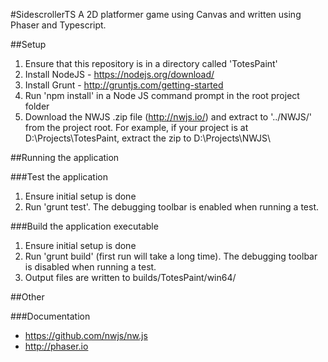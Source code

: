 #SidescrollerTS
A 2D platformer game using Canvas and written using Phaser and Typescript.

##Setup
1. Ensure that this repository is in a directory called 'TotesPaint'
1. Install NodeJS - https://nodejs.org/download/
1. Install Grunt - http://gruntjs.com/getting-started
1. Run 'npm install' in a Node JS command prompt in the root project folder
1. Download the NWJS .zip file (http://nwjs.io/) and extract to '../NWJS/' from the project root. For example, if your project is at D:\Projects\TotesPaint\, extract the zip to D:\Projects\NWJS\

##Running the application

###Test the application
1. Ensure initial setup is done
1. Run 'grunt test'. The debugging toolbar is enabled when running a test.

###Build the application executable
1. Ensure initial setup is done
1. Run 'grunt build' (first run will take a long time). The debugging toolbar is disabled when running a test.
1. Output files are written to builds/TotesPaint/win64/

##Other

###Documentation
* https://github.com/nwjs/nw.js
* http://phaser.io